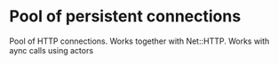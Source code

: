 # Pool of persistent connections

Pool of HTTP connections. Works together with Net::HTTP.
Works with aync calls using actors
